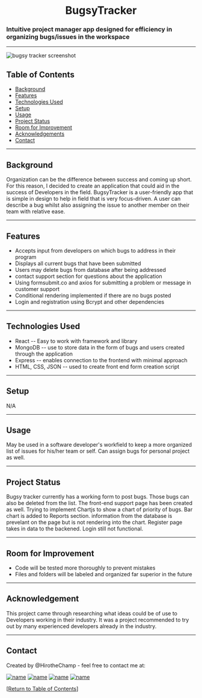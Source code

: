 

 <h1 align="center">BugsyTracker</h1>


<h3>Intuitive project manager app designed for efficiency in organizing bugs/issues in the workspace</h3>

<hr></hr>

![bugsy tracker screenshot](https://user-images.githubusercontent.com/93508000/162634858-fbb0e298-a0cf-4e33-b792-dbba068df395.png)



## Table of Contents
* [Background](#background)
* [Features](#features)
* [Technologies Used](#technologies-used)
* [Setup](#setup)
* [Usage](#usage)
* [Project Status](#project-status)
* [Room for Improvement](#room-for-improvement)
* [Acknowledgements](#acknowledgements)
* [Contact](#contact)

<hr></hr>

## Background
Organization can be the difference between success and coming up short. For this reason, I decided to create an application that could aid in the success of Developers in the field. BugsyTracker is a user-friendly app that is simple in design to help in field that is very focus-driven. A user can describe a bug whilst also assigning the issue to another member on their team with relative ease.  



<hr></hr>

## Features
* Accepts input from developers on which bugs to address in their program
* Displays all current bugs that have been submitted
* Users may delete bugs from database after being addressed
* contact support section for questions about the application 
* Using formsubmit.co and axios for submitting a problem or message in customer support
* Conditional rendering implemented if there are no bugs posted
* Login and registration using Bcrypt and other dependencies

<hr></hr>

## Technologies Used

* React -- Easy to work with framework and library
* MongoDB -- use to store data in the form of bugs and users created through the application
* Express -- enables connection to the frontend with minimal approach
* HTML, CSS, JSON -- used to create front end form creation script



<hr></hr>





## Setup

N/A

<hr></hr>

## Usage

May be used in a software developer's workfield to keep a more organized list of issues for his/her team or self. Can assign bugs for personal project as well.



<hr></hr>

## Project Status

Bugsy tracker currently has a working form to post bugs. Those bugs can also be deleted from the list. The front-end support page has been created as well. 
Trying to implement Chartjs to show a chart of priority of bugs. Bar chart is added to Reports section. information from the database is prevelant on the page but is not rendering into the chart. Register page takes in data to the backened. Login still not functional.



<hr></hr>

## Room for Improvement

* Code will be tested more thoroughly to prevent mistakes
* Files and folders will be labeled and organized far superior in the future



<hr></hr>

## Acknowledgement

This project came through researching what ideas could be of use to Developers working in their industry. It was a project recommended to try out by many experienced developers already in the industry.



<hr></hr>

## Contact

Created by @HirotheChamp - feel free to contact me at:

[![name](	https://img.shields.io/badge/LinkedIn-0077B5?style=for-the-badge&logo=linkedin&logoColor=white)](https://www.linkedin.com/in/kyle-hiroshi-young/)
[![name](	https://img.shields.io/badge/Facebook-1877F2?style=for-the-badge&logo=facebook&logoColor=white)](https://www.facebook.com/KyleYoungins)
[![name](	https://img.shields.io/badge/Instagram-E4405F?style=for-the-badge&logo=instagram&logoColor=white)](https://www.instagram.com/hirothechamp/)
[![name](https://img.shields.io/badge/Gmail-D14836?style=for-the-badge&logo=gmail&logoColor=white)](mailto:kyleyoungins94@gmail.com)

[[Return to Table of Contents](#Table-of-Contents)]
